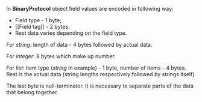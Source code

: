 In **BinaryProtocol** object field values are encoded in following way: 
- Field type - 1 byte;
- [[Field tag]] - 2 bytes. 
- Rest data varies depending on the field type. 

For _string_: length of data - 4 bytes followed by actual data. 

For _integer_: 8 bytes which make up number.

For _list_: item type (_string_ in example) - 1 byte, number of items - 4 bytes. Rest is the actual data (string lengths respectively followed by strings itself).

The last byte is null-terminator. It is necessary to separate parts of the data that belong together.
